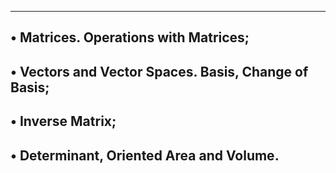 ------------------------------------------------------------------------------------------
• Matrices. Operations with Matrices;
------------------------------------------------------------------------------------------
• Vectors and Vector Spaces. Basis, Change of Basis;
------------------------------------------------------------------------------------------
• Inverse Matrix;
------------------------------------------------------------------------------------------
• Determinant, Oriented Area and Volume.
------------------------------------------------------------------------------------------
